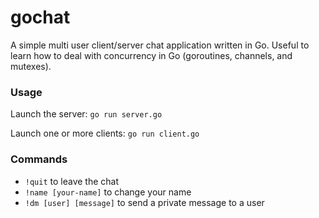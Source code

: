 # gochat

A simple multi user client/server chat application written in Go.
Useful to learn how to deal with concurrency in Go (goroutines, channels, and mutexes). 

### Usage
Launch the server:
`go run server.go`

Launch one or more clients:
`go run client.go`

### Commands
- `!quit` to leave the chat
- `!name [your-name]` to change your name
- `!dm [user] [message]` to send a private message to a user
